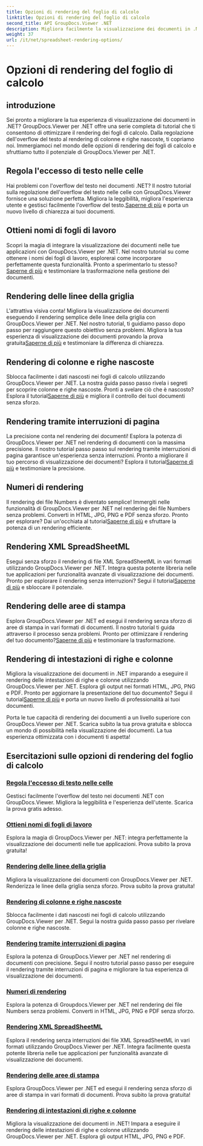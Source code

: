 ```yaml
---
title: Opzioni di rendering del foglio di calcolo
linktitle: Opzioni di rendering del foglio di calcolo
second_title: API GroupDocs.Viewer .NET
description: Migliora facilmente la visualizzazione dei documenti in .NET con i tutorial di GroupDocs.Viewer. Impara a regolare l'overflow del testo, a eseguire il rendering delle linee della griglia e altro ancora.
weight: 37
url: /it/net/spreadsheet-rendering-options/
---
```


# Opzioni di rendering del foglio di calcolo

## introduzione

Sei pronto a migliorare la tua esperienza di visualizzazione dei documenti in .NET? GroupDocs.Viewer per .NET offre una serie completa di tutorial che ti consentono di ottimizzare il rendering dei fogli di calcolo. Dalla regolazione dell'overflow del testo al rendering di colonne e righe nascoste, ti copriamo noi. Immergiamoci nel mondo delle opzioni di rendering dei fogli di calcolo e sfruttiamo tutto il potenziale di GroupDocs.Viewer per .NET.

## Regola l'eccesso di testo nelle celle

 Hai problemi con l'overflow del testo nei documenti .NET? Il nostro tutorial sulla regolazione dell'overflow del testo nelle celle con GroupDocs.Viewer fornisce una soluzione perfetta. Migliora la leggibilità, migliora l'esperienza utente e gestisci facilmente l'overflow del testo.[Saperne di più](./adjust-text-overflow-cells/) e porta un nuovo livello di chiarezza ai tuoi documenti.

## Ottieni nomi di fogli di lavoro

Scopri la magia di integrare la visualizzazione dei documenti nelle tue applicazioni con GroupDocs.Viewer per .NET. Nel nostro tutorial su come ottenere i nomi dei fogli di lavoro, esplorerai come incorporare perfettamente questa funzionalità. Pronto a sperimentarlo tu stesso?[Saperne di più](./get-worksheets-names/) e testimoniare la trasformazione nella gestione dei documenti.

## Rendering delle linee della griglia

 L'attrattiva visiva conta! Migliora la visualizzazione dei documenti eseguendo il rendering semplice delle linee della griglia con GroupDocs.Viewer per .NET. Nel nostro tutorial, ti guidiamo passo dopo passo per raggiungere questo obiettivo senza problemi. Migliora la tua esperienza di visualizzazione dei documenti provando la prova gratuita[Saperne di più](./render-grid-lines/) e testimoniare la differenza di chiarezza.

## Rendering di colonne e righe nascoste

 Sblocca facilmente i dati nascosti nei fogli di calcolo utilizzando GroupDocs.Viewer per .NET. La nostra guida passo passo rivela i segreti per scoprire colonne e righe nascoste. Pronti a svelare ciò che è nascosto? Esplora il tutorial[Saperne di più](./render-hidden-columns-rows/) e migliora il controllo dei tuoi documenti senza sforzo.

## Rendering tramite interruzioni di pagina

La precisione conta nel rendering dei documenti! Esplora la potenza di GroupDocs.Viewer per .NET nel rendering di documenti con la massima precisione. Il nostro tutorial passo passo sul rendering tramite interruzioni di pagina garantisce un'esperienza senza interruzioni. Pronto a migliorare il tuo percorso di visualizzazione dei documenti? Esplora il tutorial[Saperne di più](./rendering-by-page-breaks/) e testimoniare la precisione.

## Numeri di rendering

 Il rendering dei file Numbers è diventato semplice! Immergiti nelle funzionalità di GroupDocs.Viewer per .NET nel rendering dei file Numbers senza problemi. Converti in HTML, JPG, PNG e PDF senza sforzo. Pronto per esplorare? Dai un'occhiata al tutorial[Saperne di più](./rendering-numbers/) e sfruttare la potenza di un rendering efficiente.

## Rendering XML SpreadSheetML

 Esegui senza sforzo il rendering di file XML SpreadSheetML in vari formati utilizzando GroupDocs.Viewer per .NET. Integra questa potente libreria nelle tue applicazioni per funzionalità avanzate di visualizzazione dei documenti. Pronto per esplorare il rendering senza interruzioni? Segui il tutorial[Saperne di più](./rendering-xml-spreadsheetml/) e sbloccare il potenziale.

## Rendering delle aree di stampa

Esplora GroupDocs.Viewer per .NET ed esegui il rendering senza sforzo di aree di stampa in vari formati di documenti. Il nostro tutorial ti guida attraverso il processo senza problemi. Pronto per ottimizzare il rendering del tuo documento?[Saperne di più](./render-print-areas/) e testimoniare la trasformazione.

## Rendering di intestazioni di righe e colonne

 Migliora la visualizzazione dei documenti in .NET imparando a eseguire il rendering delle intestazioni di righe e colonne utilizzando GroupDocs.Viewer per .NET. Esplora gli output nei formati HTML, JPG, PNG e PDF. Pronto per aggiornare la presentazione del tuo documento? Segui il tutorial[Saperne di più](./render-row-column-headings/) e porta un nuovo livello di professionalità ai tuoi documenti.

Porta le tue capacità di rendering dei documenti a un livello superiore con GroupDocs.Viewer per .NET. Scarica subito la tua prova gratuita e sblocca un mondo di possibilità nella visualizzazione dei documenti. La tua esperienza ottimizzata con i documenti ti aspetta!
## Esercitazioni sulle opzioni di rendering del foglio di calcolo
### [Regola l'eccesso di testo nelle celle](./adjust-text-overflow-cells/)
Gestisci facilmente l'overflow del testo nei documenti .NET con GroupDocs.Viewer. Migliora la leggibilità e l'esperienza dell'utente. Scarica la prova gratis adesso.
### [Ottieni nomi di fogli di lavoro](./get-worksheets-names/)
Esplora la magia di GroupDocs.Viewer per .NET: integra perfettamente la visualizzazione dei documenti nelle tue applicazioni. Prova subito la prova gratuita!
### [Rendering delle linee della griglia](./render-grid-lines/)
Migliora la visualizzazione dei documenti con GroupDocs.Viewer per .NET. Renderizza le linee della griglia senza sforzo. Prova subito la prova gratuita!
### [Rendering di colonne e righe nascoste](./render-hidden-columns-rows/)
Sblocca facilmente i dati nascosti nei fogli di calcolo utilizzando GroupDocs.Viewer per .NET. Segui la nostra guida passo passo per rivelare colonne e righe nascoste.
### [Rendering tramite interruzioni di pagina](./rendering-by-page-breaks/)
Esplora la potenza di GroupDocs.Viewer per .NET nel rendering di documenti con precisione. Segui il nostro tutorial passo passo per eseguire il rendering tramite interruzioni di pagina e migliorare la tua esperienza di visualizzazione dei documenti.
### [Numeri di rendering](./rendering-numbers/)
Esplora la potenza di Groupdocs.Viewer per .NET nel rendering dei file Numbers senza problemi. Converti in HTML, JPG, PNG e PDF senza sforzo.
### [Rendering XML SpreadSheetML](./rendering-xml-spreadsheetml/)
Esplora il rendering senza interruzioni dei file XML SpreadSheetML in vari formati utilizzando GroupDocs.Viewer per .NET. Integra facilmente questa potente libreria nelle tue applicazioni per funzionalità avanzate di visualizzazione dei documenti.
### [Rendering delle aree di stampa](./render-print-areas/)
Esplora GroupDocs.Viewer per .NET ed esegui il rendering senza sforzo di aree di stampa in vari formati di documenti. Prova subito la prova gratuita!
### [Rendering di intestazioni di righe e colonne](./render-row-column-headings/)
Migliora la visualizzazione dei documenti in .NET! Impara a eseguire il rendering delle intestazioni di righe e colonne utilizzando GroupDocs.Viewer per .NET. Esplora gli output HTML, JPG, PNG e PDF.